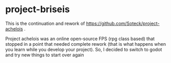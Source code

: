 # project-briseis

This is the continuation and rework of https://github.com/Soteck/project-achelois .

Project achelois was an online open-source FPS (rpg class based) that stopped in a point that needed complete rework (that is what happens when you learn while you develop your project). So, I decided to switch to godot and try new things to start over again
